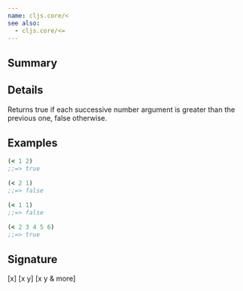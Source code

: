 ```yaml
---
name: cljs.core/<
see also:
  - cljs.core/<=
---
```


## Summary

## Details

Returns true if each successive number argument is greater than the previous
one, false otherwise.

## Examples

```clj
(< 1 2)
;;=> true

(< 2 1)
;;=> false

(< 1 1)
;;=> false

(< 2 3 4 5 6)
;;=> true
```

## Signature
[x]
[x y]
[x y & more]
